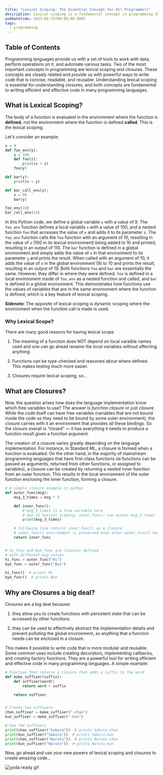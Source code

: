 ```yaml
---
title: "Lexical Scoping: The Essential Concept for All Programmers"
description: Lexical scoping is a fundamental concept in programming that is essential for understanding closures and writing efficient and effective code.
pubDatetime: 2023-04-25T00:00:00.000Z
tags:
  - programming
---
```


## Table of Contents

Programming languages provide us with a set of tools to work with data, perform operations on it, and automate various tasks. Two of the most important concepts in programming are lexical scoping and closures. These concepts are closely related and provide us with powerful ways to write code that is concise, readable, and reusable. Understanding lexical scoping is essential for understanding closures, and both concepts are fundamental to writing efficient and effective code in many programming languages.

## What is Lexical Scoping?

The body of a function is evaluated in the environment where the function is **defined**, not the environment where the function is defined **called**. This is the lexical scoping.

Let's consider an example:

```python
x = 9
def foo_env(y):
    x = 100
    def foo(z):
        print(x + z)
    foo(y)

def bar(y):
    print(x + y)

def bar_call_env(y):
    x = 99
    bar(y)

foo_env(10)
bar_call_env(10)
```

In this Python code, we define a global variable `x` with a value of 9. The `foo_env` function defines a local variable `x` with a value of 100, and a nested function `foo` that accesses the value of `x` and adds it to its parameter `z`. The `foo_env` function calls the `foo` function with an argument of 10, resulting in the value of `x` (100 in its lexical environment) being added to 10 and printed, resulting in an output of 110. The `bar` function is defined in a global environment and simply adds the value of `x` in that environment to its parameter `y` and prints the result. When called with an argument of 10, it adds the value of `x` in the global environment (9) to 10 and prints the result, resulting in an output of 19. Both functions `foo` and `bar` are essentially the same. However, they differ in where they were defined. `foo` is defined in a local environment inside of `foo_env` as a nested function and called, and `bar` is defined in a global environment. This demonstrates how functions use the values of variables that are in the same environment where the function is defined, which is a key feature of lexical scoping.

**Sidenote**: The opposite of lexical scoping is dynamic scoping where the environment when the function call is made is used.

### Why Lexical Scope?

There are many good reasons for having lexical scope

1. The meaning of a function does NOT depend on local varaible names used and one can go ahead rename the local variables without affecting anything.

2. Functions can be type-checked and reasoned about where defined. This makes testing much more easier.

3. Closures require lexical scoping, so...

## What are Closures?

Now, the question arises how does the language implementation know which free variables to use? The answer is _function closure_ or just _closure._ While the code itself can have free variables (variables that are not bound inside the code so they need to be bound by some outer environment), the closure carries with it an environment that provides all these bindings. So the closure overall is “closed” — it has everything it needs to produce a function result given a function argument.

The creation of a closure varies greatly depending on the language implementation. For instance, in Standard ML, a closure is formed when a function is evaluated. On the other hand, in the majority of mainstream programming languages that have first-class functions (ie functions can be passed as arguments, returned from other functions, or assigned to variables), a closure can be created by returning a nested inner function from an outer function. This results in the local environment of the outer function enclosing the inner function, forming a closure.

```python
# A simple closure example in python
def outer_func(msg):
    msg_3_times = msg * 3

    def inner_func():
        # msg_3_times is a free variable here
        # due to lexical scoping, inner_func() can access msg_3_times
        print(msg_3_times)

    # following line returns inner_func() as a closure
    # inner_func() environment is preserved even after outer_func() has finished executing
    return inner_func


# hi_func and bye_func are closures defined
# with different msg values
hi_func = outer_func("Hi")
bye_func = outer_func("Bye")

hi_func()  # prints Hi
bye_func()  # prints Bye
```

## Why are Closures a big deal?

Closures are a big deal because:

1. they allow you to create functions with persistent state that can be accessed by other functions.

2. they can be used to effectively abstract the implementation details and prevent polluting the global environment, as anything that a function needs can be enclosed in a closure.

This makes it possible to write code that is more modular and reusable. Some common uses include creating decorators, implementing callbacks, and creating factory functions. They are a powerful tool for writing efficient and effective code in many programming languages. A simple example:

```python
# Function that returns a closure that adds a suffix to the word
def make_suffixer(suffix):
    def suffixer(word):
        return word + suffix

    return suffixer


# Create two suffixers
chan_suffixer = make_suffixer("-chan")
kun_suffixer = make_suffixer("-kun")

# Use the suffixers
print(chan_suffixer("Sakura"))  # prints Sakura-chan
print(kun_suffixer("Sakura"))  # prints Sakura-kun
print(chan_suffixer("Naruto"))  # prints Naruto-chan
print(kun_suffixer("Naruto"))  # prints Naruto-kun
```

Now, go ahead and use your new powers of lexical scoping and closures to create amazing code...

![yoda ready gif](https://media.tenor.com/Mq6YIZSmU_EAAAAd/yoda-star-wars.gif)
